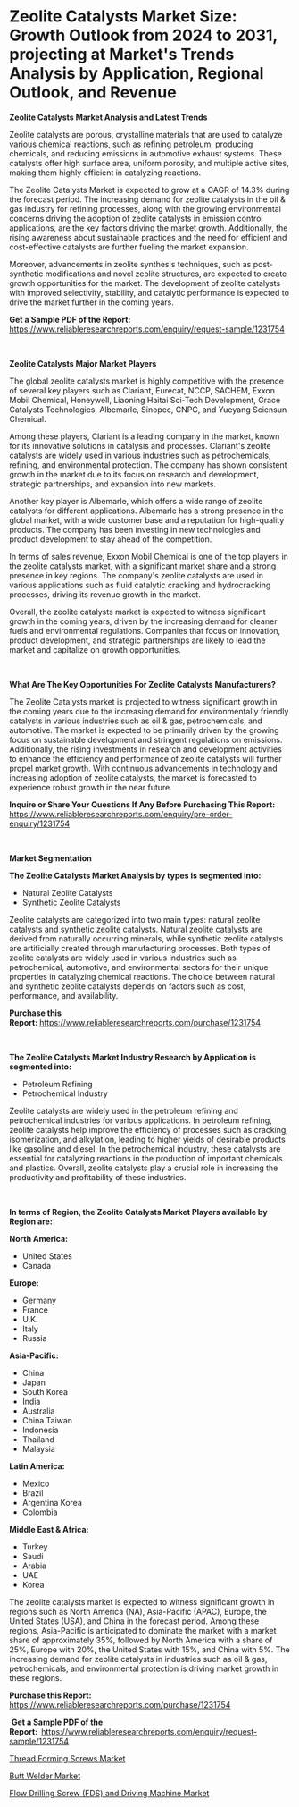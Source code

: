 <p><h1>Zeolite Catalysts Market Size: Growth Outlook from 2024 to 2031, projecting at Market's Trends Analysis by Application, Regional Outlook, and Revenue</h1></p><p><strong>Zeolite Catalysts Market Analysis and Latest Trends</strong></p>
<p><p>Zeolite catalysts are porous, crystalline materials that are used to catalyze various chemical reactions, such as refining petroleum, producing chemicals, and reducing emissions in automotive exhaust systems. These catalysts offer high surface area, uniform porosity, and multiple active sites, making them highly efficient in catalyzing reactions.</p><p>The Zeolite Catalysts Market is expected to grow at a CAGR of 14.3% during the forecast period. The increasing demand for zeolite catalysts in the oil & gas industry for refining processes, along with the growing environmental concerns driving the adoption of zeolite catalysts in emission control applications, are the key factors driving the market growth. Additionally, the rising awareness about sustainable practices and the need for efficient and cost-effective catalysts are further fueling the market expansion.</p><p>Moreover, advancements in zeolite synthesis techniques, such as post-synthetic modifications and novel zeolite structures, are expected to create growth opportunities for the market. The development of zeolite catalysts with improved selectivity, stability, and catalytic performance is expected to drive the market further in the coming years.</p></p>
<p><strong>Get a Sample PDF of the Report:&nbsp;</strong> <a href="https://www.reliableresearchreports.com/enquiry/request-sample/1231754">https://www.reliableresearchreports.com/enquiry/request-sample/1231754</a></p>
<p>&nbsp;</p>
<p><strong>Zeolite Catalysts Major Market Players</strong></p>
<p><p>The global zeolite catalysts market is highly competitive with the presence of several key players such as Clariant, Eurecat, NCCP, SACHEM, Exxon Mobil Chemical, Honeywell, Liaoning Haitai Sci-Tech Development, Grace Catalysts Technologies, Albemarle, Sinopec, CNPC, and Yueyang Sciensun Chemical.</p><p>Among these players, Clariant is a leading company in the market, known for its innovative solutions in catalysis and processes. Clariant's zeolite catalysts are widely used in various industries such as petrochemicals, refining, and environmental protection. The company has shown consistent growth in the market due to its focus on research and development, strategic partnerships, and expansion into new markets.</p><p>Another key player is Albemarle, which offers a wide range of zeolite catalysts for different applications. Albemarle has a strong presence in the global market, with a wide customer base and a reputation for high-quality products. The company has been investing in new technologies and product development to stay ahead of the competition.</p><p>In terms of sales revenue, Exxon Mobil Chemical is one of the top players in the zeolite catalysts market, with a significant market share and a strong presence in key regions. The company's zeolite catalysts are used in various applications such as fluid catalytic cracking and hydrocracking processes, driving its revenue growth in the market.</p><p>Overall, the zeolite catalysts market is expected to witness significant growth in the coming years, driven by the increasing demand for cleaner fuels and environmental regulations. Companies that focus on innovation, product development, and strategic partnerships are likely to lead the market and capitalize on growth opportunities.</p></p>
<p>&nbsp;</p>
<p><strong>What Are The Key Opportunities For Zeolite Catalysts Manufacturers?</strong></p>
<p><p>The Zeolite Catalysts market is projected to witness significant growth in the coming years due to the increasing demand for environmentally friendly catalysts in various industries such as oil & gas, petrochemicals, and automotive. The market is expected to be primarily driven by the growing focus on sustainable development and stringent regulations on emissions. Additionally, the rising investments in research and development activities to enhance the efficiency and performance of zeolite catalysts will further propel market growth. With continuous advancements in technology and increasing adoption of zeolite catalysts, the market is forecasted to experience robust growth in the near future.</p></p>
<p><strong>Inquire or Share Your Questions If Any Before Purchasing This Report:</strong> <a href="https://www.reliableresearchreports.com/enquiry/pre-order-enquiry/1231754">https://www.reliableresearchreports.com/enquiry/pre-order-enquiry/1231754</a></p>
<p>&nbsp;</p>
<p><strong>Market Segmentation</strong></p>
<p><strong>The Zeolite Catalysts Market Analysis by types is segmented into:</strong></p>
<p><ul><li>Natural Zeolite Catalysts</li><li>Synthetic Zeolite Catalysts</li></ul></p>
<p><p>Zeolite catalysts are categorized into two main types: natural zeolite catalysts and synthetic zeolite catalysts. Natural zeolite catalysts are derived from naturally occurring minerals, while synthetic zeolite catalysts are artificially created through manufacturing processes. Both types of zeolite catalysts are widely used in various industries such as petrochemical, automotive, and environmental sectors for their unique properties in catalyzing chemical reactions. The choice between natural and synthetic zeolite catalysts depends on factors such as cost, performance, and availability.</p></p>
<p><strong>Purchase this Report:&nbsp;</strong><a href="https://www.reliableresearchreports.com/purchase/1231754">https://www.reliableresearchreports.com/purchase/1231754</a></p>
<p>&nbsp;</p>
<p><strong>The Zeolite Catalysts Market Industry Research by Application is segmented into:</strong></p>
<p><ul><li>Petroleum Refining</li><li>Petrochemical Industry</li></ul></p>
<p><p>Zeolite catalysts are widely used in the petroleum refining and petrochemical industries for various applications. In petroleum refining, zeolite catalysts help improve the efficiency of processes such as cracking, isomerization, and alkylation, leading to higher yields of desirable products like gasoline and diesel. In the petrochemical industry, these catalysts are essential for catalyzing reactions in the production of important chemicals and plastics. Overall, zeolite catalysts play a crucial role in increasing the productivity and profitability of these industries.</p></p>
<p>&nbsp;</p>
<p><strong>In terms of Region, the Zeolite Catalysts Market Players available by Region are:</strong></p>
<p>
    <p> <strong> North America: </strong>
        <ul>
            <li>United States</li>
            <li>Canada</li>
        </ul>
        </p> 
    <p> <strong> Europe: </strong>
        <ul>
            <li>Germany</li>
            <li>France</li>
            <li>U.K.</li>
            <li>Italy</li>
            <li>Russia</li>
        </ul>
        </p> 
    <p> <strong> Asia-Pacific: </strong>
        <ul>
            <li>China</li>
            <li>Japan</li>
            <li>South Korea</li>
            <li>India</li>
            <li>Australia</li>
            <li>China Taiwan</li>
            <li>Indonesia</li>
            <li>Thailand</li>
            <li>Malaysia</li>
        </ul>
        </p> 
    <p> <strong> Latin America: </strong>
        <ul>
            <li>Mexico</li>
            <li>Brazil</li>
            <li>Argentina Korea</li>
            <li>Colombia</li>
        </ul>
        </p> 
    <p> <strong> Middle East & Africa: </strong>
        <ul>
            <li>Turkey</li>
            <li>Saudi</li>
            <li>Arabia</li>
            <li>UAE</li>
            <li>Korea</li>
        </ul>
    </p>
    </p>
<p><p>The zeolite catalysts market is expected to witness significant growth in regions such as North America (NA), Asia-Pacific (APAC), Europe, the United States (USA), and China in the forecast period. Among these regions, Asia-Pacific is anticipated to dominate the market with a market share of approximately 35%, followed by North America with a share of 25%, Europe with 20%, the United States with 15%, and China with 5%. The increasing demand for zeolite catalysts in industries such as oil & gas, petrochemicals, and environmental protection is driving market growth in these regions.</p></p>
<p><strong>Purchase this Report: </strong><a href="https://www.reliableresearchreports.com/purchase/1231754">https://www.reliableresearchreports.com/purchase/1231754</a></p>
<p>&nbsp;<strong>Get a Sample PDF of the Report:&nbsp;&nbsp;</strong><a href="https://www.reliableresearchreports.com/enquiry/request-sample/1231754">https://www.reliableresearchreports.com/enquiry/request-sample/1231754</a></p>
<p><strong></strong></p>
<p><p><a href="https://view.publitas.com/reportprime-1/thread-forming-screws-market-offer-valuable-insights-into-market-size-market-share-market-trends-and-projections-spanning-from-2023-to-2030/">Thread Forming Screws Market</a></p><p><a href="https://view.publitas.com/reportprime-1/butt-welder-market-analysis-and-market-size-global-industry-overview-market-segmentation-and-forecast-2023-to-2030/">Butt Welder Market</a></p><p><a href="https://view.publitas.com/reportprime-1/flow-drilling-screw-fds-and-driving-machine-market-offers-provide-insightful-data-for-the-time-period-from-2023-to-2030-and-also-provide-analysis-based-on-application-type-and-region/">Flow Drilling Screw (FDS) and Driving Machine Market</a></p></p>